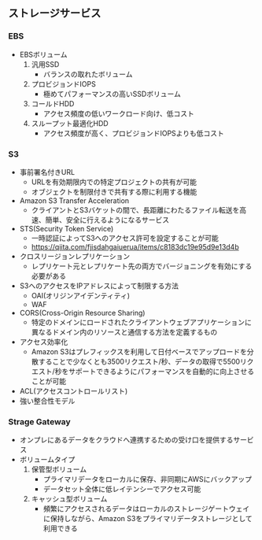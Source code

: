 ## ストレージサービス

### EBS
- EBSボリューム
    1. 汎用SSD
        - バランスの取れたボリューム
    1. プロビジョンドIOPS
        - 極めてパフォーマンスの高いSSDボリューム
    1. コールドHDD
        - アクセス頻度の低いワークロード向け、低コスト
    1. スループット最適化HDD
        - アクセス頻度が高く、プロビジョンドIOPSよりも低コスト

### S3
- 事前署名付きURL
    - URLを有効期限内での特定プロジェクトの共有が可能
    - オブジェクトを制限付きで共有する際に利用する機能
- Amazon S3 Transfer Acceleration
    - クライアントとS3バケットの間で、長距離にわたるファイル転送を高速、簡単、安全に行えるようになるサービス
- STS(Security Token Service)
    - 一時認証によってS3へのアクセス許可を設定することが可能
    - https://qiita.com/fjisdahgaiuerua/items/c8183dc19e95d9e13d4b
- クロスリージョンレプリケーション
    - レプリケート元とレプリケート先の両方でバージョニングを有効にする必要がある
- S3へのアクセスをIPアドレスによって制限する方法
    - OAI(オリジンアイデンティティ)
    - WAF
- CORS(Cross-Origin Resource Sharing)
    - 特定のドメインにロードされたクライアントウェブアプリケーションに異なるドメイン内のリソースと通信する方法を定義するもの
- アクセス効率化
    - Amazon S3はプレフィックスを利用して日付ベースでアップロードを分散することで少なくとも3500リクエスト/秒、データの取得で5500リクエスト/秒をサポートできるようにパフォーマンスを自動的に向上させることが可能
- ACL(アクセスコントロールリスト)
- 強い整合性モデル

### Strage Gateway
- オンプレにあるデータをクラウドへ連携するための受け口を提供するサービス
- ボリュームタイプ
    1. 保管型ボリューム
        - プライマリデータをローカルに保存、非同期にAWSにバックアップ
        - データセット全体に低レイテンシーでアクセス可能
    1. キャッシュ型ボリューム
        - 頻繁にアクセスされるデータはローカルのストレージゲートウェイに保持しながら、Amazon S3をプライマリデータストレージとして利用できる